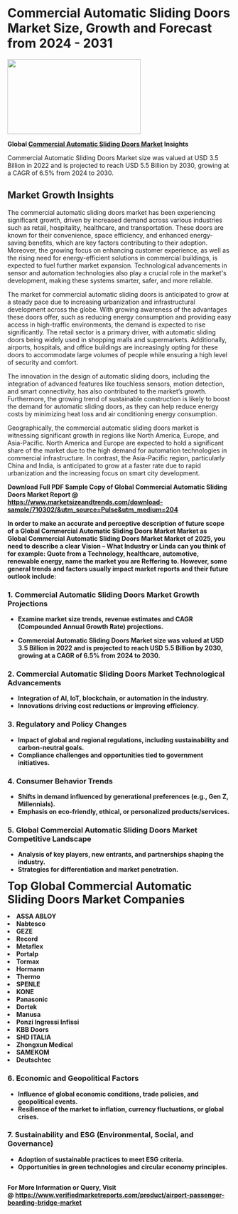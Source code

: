 <H1>Commercial Automatic Sliding Doors Market Size, Growth and Forecast from 2024 - 2031</H1><img class="aligncenter size-medium wp-image-584254" src="https://thirdeyenews.in/wp-content/uploads/2024/09/Global-Market-Research-300x168.jpeg" alt="" width="300" height="168" /><p><strong>Global&nbsp;<a href="https://www.marketsizeandtrends.com/download-sample/710302/&amp;utm_source=Pulse&amp;utm_medium=204">Commercial Automatic Sliding Doors Market</a> Insights</strong></p><p>Commercial Automatic Sliding Doors Market size was valued at USD 3.5 Billion in 2022 and is projected to reach USD 5.5 Billion by 2030, growing at a CAGR of 6.5% from 2024 to 2030.</p><p><h2>Market Growth Insights</h2> <p>The commercial automatic sliding doors market has been experiencing significant growth, driven by increased demand across various industries such as retail, hospitality, healthcare, and transportation. These doors are known for their convenience, space efficiency, and enhanced energy-saving benefits, which are key factors contributing to their adoption. Moreover, the growing focus on enhancing customer experience, as well as the rising need for energy-efficient solutions in commercial buildings, is expected to fuel further market expansion. Technological advancements in sensor and automation technologies also play a crucial role in the market's development, making these systems smarter, safer, and more reliable.</p> <p><strong></strong></p> <p>The market for commercial automatic sliding doors is anticipated to grow at a steady pace due to increasing urbanization and infrastructural development across the globe. With growing awareness of the advantages these doors offer, such as reducing energy consumption and providing easy access in high-traffic environments, the demand is expected to rise significantly. The retail sector is a primary driver, with automatic sliding doors being widely used in shopping malls and supermarkets. Additionally, airports, hospitals, and office buildings are increasingly opting for these doors to accommodate large volumes of people while ensuring a high level of security and comfort.</p> <p>The innovation in the design of automatic sliding doors, including the integration of advanced features like touchless sensors, motion detection, and smart connectivity, has also contributed to the market’s growth. Furthermore, the growing trend of sustainable construction is likely to boost the demand for automatic sliding doors, as they can help reduce energy costs by minimizing heat loss and air conditioning energy consumption.</p> <p>Geographically, the commercial automatic sliding doors market is witnessing significant growth in regions like North America, Europe, and Asia-Pacific. North America and Europe are expected to hold a significant share of the market due to the high demand for automation technologies in commercial infrastructure. In contrast, the Asia-Pacific region, particularly China and India, is anticipated to grow at a faster rate due to rapid urbanization and the increasing focus on smart city development.</p> <p><strong></p><p><span class=""><strong>Download Full PDF Sample Copy of Global Commercial Automatic Sliding Doors Market Report</strong> @ <a href="https://www.marketsizeandtrends.com/download-sample/710302/&amp;utm_source=Pulse&amp;utm_medium=204" target="_blank">https://www.marketsizeandtrends.com/download-sample/710302/&amp;utm_source=Pulse&amp;utm_medium=204</a></span></p><p>In order to make an accurate and perceptive description of future scope of a Global&nbsp;Commercial Automatic Sliding Doors Market Market as Global&nbsp;Commercial Automatic Sliding Doors Market Market of 2025, you need to describe a clear Vision &ndash; What Industry or Linda can you think of for example: Quote from a Technology, healthcare, automotive, renewable energy, name the market you are Reffering to. However, some general trends and factors usually impact market reports and their future outlook include:</p><h3>1.&nbsp;<strong>Commercial Automatic Sliding Doors Market Growth Projections</strong></h3><ul><li>Examine market size trends, revenue estimates and CAGR (Compounded Annual Growth Rate) projections.</li><li><p>Commercial Automatic Sliding Doors Market size was valued at USD 3.5 Billion in 2022 and is projected to reach USD 5.5 Billion by 2030, growing at a CAGR of 6.5% from 2024 to 2030.</p></li></ul><h3>2.&nbsp;<strong>Commercial Automatic Sliding Doors Market Technological Advancements</strong></h3><ul><li>Integration of AI, IoT, blockchain, or automation in the industry.</li><li>Innovations driving cost reductions or improving efficiency.</li></ul><h3>3.&nbsp;<strong>Regulatory and Policy Changes</strong></h3><ul><li>Impact of global and regional regulations, including sustainability and carbon-neutral goals.</li><li>Compliance challenges and opportunities tied to government initiatives.</li></ul><h3>4.&nbsp;<strong>Consumer Behavior Trends</strong></h3><ul><li>Shifts in demand influenced by generational preferences (e.g., Gen Z, Millennials).</li><li>Emphasis on eco-friendly, ethical, or personalized products/services.</li></ul><h3>5.&nbsp;<strong>Global Commercial Automatic Sliding Doors Market Competitive Landscape</strong></h3><ul><li>Analysis of key players, new entrants, and partnerships shaping the industry.</li><li>Strategies for differentiation and market penetration.</li></ul><p data-pm-slice="1 1 []"><span style="color: inherit; font-family: inherit; font-size: 25px;">Top Global Commercial Automatic Sliding Doors Market Companies</span></p><div class="" data-test-id=""><p><li>ASSA ABLOY</li><li> Nabtesco</li><li> GEZE</li><li> Record</li><li> Metaflex</li><li> Portalp</li><li> Tormax</li><li> Hormann</li><li> Thermo</li><li> SPENLE</li><li> KONE</li><li> Panasonic</li><li> Dortek</li><li> Manusa</li><li> Ponzi Ingressi Infissi</li><li> KBB Doors</li><li> SHD ITALIA</li><li> Zhongxun Medical</li><li> SAMEKOM</li><li> Deutschtec</li></p></div><h3>6.&nbsp;<strong>Economic and Geopolitical Factors</strong></h3><ul><li>Influence of global economic conditions, trade policies, and geopolitical events.</li><li>Resilience of the market to inflation, currency fluctuations, or global crises.</li></ul><h3>7.&nbsp;<strong>Sustainability and ESG (Environmental, Social, and Governance)</strong></h3><ul><li>Adoption of sustainable practices to meet ESG criteria.</li><li>Opportunities in green technologies and circular economy principles.</li></ul><h2><strong style="font-size: 14px;">For More Information or Query, Visit @&nbsp;</strong><a style="background-color: #ffffff; font-size: 14px;" href="https://www.marketsizeandtrends.com/report/commercial-automatic-sliding-doors-market/" target="_blank">https://www.verifiedmarketreports.com/product/airport-passenger-boarding-bridge-market</a></h2>

